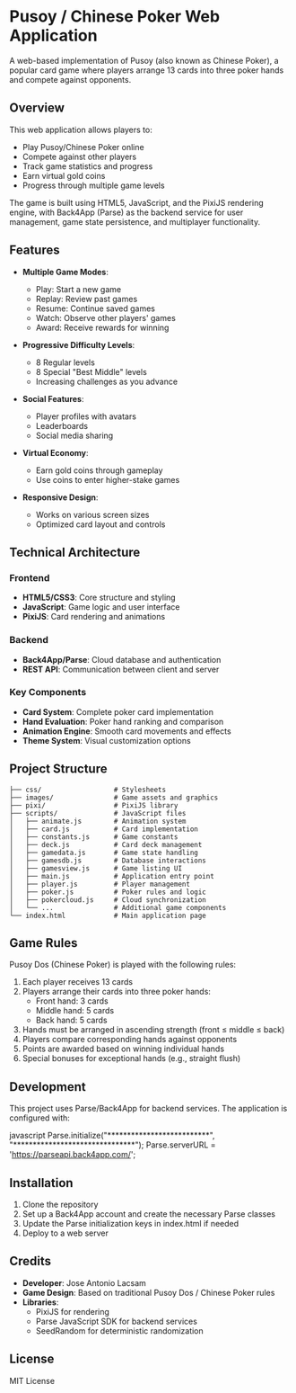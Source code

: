 # Pusoy / Chinese Poker Web Application

A web-based implementation of Pusoy (also known as Chinese Poker), a popular card game where players arrange 13 cards into three poker hands and compete against opponents.

## Overview

This web application allows players to:
- Play Pusoy/Chinese Poker online
- Compete against other players
- Track game statistics and progress
- Earn virtual gold coins
- Progress through multiple game levels

The game is built using HTML5, JavaScript, and the PixiJS rendering engine, with Back4App (Parse) as the backend service for user management, game state persistence, and multiplayer functionality.

## Features

- **Multiple Game Modes**:
  - Play: Start a new game
  - Replay: Review past games
  - Resume: Continue saved games
  - Watch: Observe other players' games
  - Award: Receive rewards for winning

- **Progressive Difficulty Levels**:
  - 8 Regular levels
  - 8 Special "Best Middle" levels
  - Increasing challenges as you advance

- **Social Features**:
  - Player profiles with avatars
  - Leaderboards
  - Social media sharing

- **Virtual Economy**:
  - Earn gold coins through gameplay
  - Use coins to enter higher-stake games

- **Responsive Design**:
  - Works on various screen sizes
  - Optimized card layout and controls

## Technical Architecture

### Frontend
- **HTML5/CSS3**: Core structure and styling
- **JavaScript**: Game logic and user interface
- **PixiJS**: Card rendering and animations

### Backend
- **Back4App/Parse**: Cloud database and authentication
- **REST API**: Communication between client and server

### Key Components
- **Card System**: Complete poker card implementation
- **Hand Evaluation**: Poker hand ranking and comparison
- **Animation Engine**: Smooth card movements and effects
- **Theme System**: Visual customization options

## Project Structure
```
├── css/                  # Stylesheets
├── images/               # Game assets and graphics
├── pixi/                 # PixiJS library
├── scripts/              # JavaScript files
│   ├── animate.js        # Animation system
│   ├── card.js           # Card implementation
│   ├── constants.js      # Game constants
│   ├── deck.js           # Card deck management
│   ├── gamedata.js       # Game state handling
│   ├── gamesdb.js        # Database interactions
│   ├── gamesview.js      # Game listing UI
│   ├── main.js           # Application entry point
│   ├── player.js         # Player management
│   ├── poker.js          # Poker rules and logic
│   ├── pokercloud.js     # Cloud synchronization
│   └── ...               # Additional game components
└── index.html            # Main application page
```
## Game Rules

Pusoy Dos (Chinese Poker) is played with the following rules:

1. Each player receives 13 cards
2. Players arrange their cards into three poker hands:
   - Front hand: 3 cards
   - Middle hand: 5 cards
   - Back hand: 5 cards
3. Hands must be arranged in ascending strength (front ≤ middle ≤ back)
4. Players compare corresponding hands against opponents
5. Points are awarded based on winning individual hands
6. Special bonuses for exceptional hands (e.g., straight flush)

## Development

This project uses Parse/Back4App for backend services. The application is configured with:

javascript
Parse.initialize("**************************", "*******************************");
Parse.serverURL = 'https://parseapi.back4app.com/';

## Installation

1. Clone the repository
2. Set up a Back4App account and create the necessary Parse classes
3. Update the Parse initialization keys in index.html if needed
4. Deploy to a web server

## Credits

- **Developer**: Jose Antonio Lacsam
- **Game Design**: Based on traditional Pusoy Dos / Chinese Poker rules
- **Libraries**: 
  - PixiJS for rendering
  - Parse JavaScript SDK for backend services
  - SeedRandom for deterministic randomization

## License

MIT License
